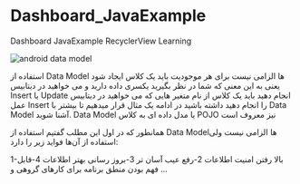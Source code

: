 # Dashboard_JavaExample
Dashboard JavaExample RecyclerView Learning

![android data model](https://github.com/ProgrammerAL01/Dashboard_JavaExample/assets/141438585/fa4053e4-824c-4d79-87cc-9a27f1994915)

 
استفاده از Data Model‌ ها الزامی نیست  برای هر موجودیت باید یک کلاس ایجاد شود یعنی به این 
معنی که شما در نظر بگیرید یکسری داده دارید و  می خواهید در دیتابیس Insert یا Update انجام دهید باید یک کلاس از نام متغیر هایی که می خواهید در
دیتابیس عمل Insert را انجام دهید داشته باشید در ادامه یک مثال قرار میدهیم تا بیشتر با Data Model آشنا شوید.
                                                                                                                                                                                   Data Model یا مدل داده ای به کلاس POJO نیز معروف است   
                                                                                                                                                                                   

همانطور که در اول این مطلب گفتیم استفاده از Data Model‌ها الزامی نیست ولی استفاده از آن‌ها فواید زیر را دارد:

1-بالا رفتن امنیت اطلاعات
2-رفع عیب آسان تر
3-بروز رسانی بهتر اطلاعات
4-قابل فهم بودن منطق برنامه برای کارهای گروهی
و …
